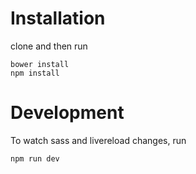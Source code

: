 # Installation

clone and then run

```
bower install
npm install
```

# Development

To watch sass and livereload changes, run

```
npm run dev
```